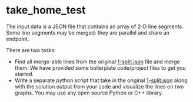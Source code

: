 # take_home_test
The input data is a JSON file that contains an array of 2-D line segments. Some line segments may be merged: they are parallel and share an endpoint. 

There are two tasks: 
* Find all merge-able lines from the original [1-split.json](test/assets/1-split.json) file and merge them. We have provided some boilerplate code/project files to get you started.
* Write a separate python script that take in the original [1-split.json](test/assets/1-split.json) along with the solution output from your code and visualize the lines on two graphs. You may use any open source Python or C++ library. 
